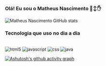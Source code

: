 
### Olá! Eu sou o Matheus Nascimento 🙂‍↕️✋

![Matheus Nascimento GitHub stats](https://github-readme-stats.vercel.app/api?username=matheusbraganasc&show_icons=true&theme=radical)

### Tecnologia que uso no dia a dia

<div style="display: inline_block"><br/>
<img align="center" alt="html5" src="https://img.shields.io/badge/HTML5-E34F26?style=for-the-badge&logo=html5&logoColor=white">
<img align="center" alt="javascript" src="https://img.shields.io/badge/JavaScript-F7DF1E?style=for-the-badge&logo=javascript&logoColor=black">
<img align="center" alt="css" src="https://img.shields.io/badge/CSS3-1572B6?style=for-the-badge&logo=css3&logoColor=white">
<img align="center" alt="java" src="https://img.shields.io/badge/Java-ED8B00?style=for-the-badge&logo=openjdk&logoColor=white">
</div>


[![Ashutosh's github activity graph](https://github-readme-activity-graph.vercel.app/graph?username=Matheus&bg_color=000000&color=ffffff&line=ff0000&point=ff0000&area=true&hide_border=true)](https://github.com/ashutosh00710/github-readme-activity-graph)


